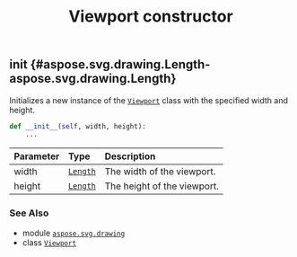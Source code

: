 ﻿---
title: Viewport constructor
second_title: Aspose.SVG for Python via .NET API References
description: 
type: docs
weight: 10
url: /python-net/aspose.svg.drawing/viewport/__init__/
is_root: false
---

## __init__ {#aspose.svg.drawing.Length-aspose.svg.drawing.Length}

Initializes a new instance of the [`Viewport`](/svg/python-net/aspose.svg.drawing/viewport) class with the specified width and height.



```python
def __init__(self, width, height):
    ...
```


| Parameter | Type | Description |
| :- | :- | :- |
| width | [`Length`](/svg/python-net/aspose.svg.drawing/length) | The width of the viewport. |
| height | [`Length`](/svg/python-net/aspose.svg.drawing/length) | The height of the viewport. |



### See Also
* module [`aspose.svg.drawing`](../../)
* class [`Viewport`](/svg/python-net/aspose.svg.drawing/viewport)
